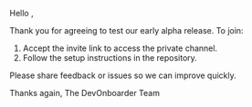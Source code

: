 Hello <Name>,

Thank you for agreeing to test our early alpha release. To join:

1. Accept the invite link to access the private channel.
2. Follow the setup instructions in the repository.

Please share feedback or issues so we can improve quickly.

Thanks again,
The DevOnboarder Team
